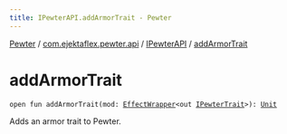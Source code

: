 ```yaml
---
title: IPewterAPI.addArmorTrait - Pewter
---
```


[Pewter](../../index.html) / [com.ejektaflex.pewter.api](../index.html) / [IPewterAPI](index.html) / [addArmorTrait](./add-armor-trait.html)

# addArmorTrait

`open fun addArmorTrait(mod: `[`EffectWrapper`](../../com.ejektaflex.pewter.api.core/-effect-wrapper/index.html)`<out `[`IPewterTrait`](../../com.ejektaflex.pewter.api.core.traits/-i-pewter-trait.html)`>): `[`Unit`](https://kotlinlang.org/api/latest/jvm/stdlib/kotlin/-unit/index.html)

Adds an armor trait to Pewter.

